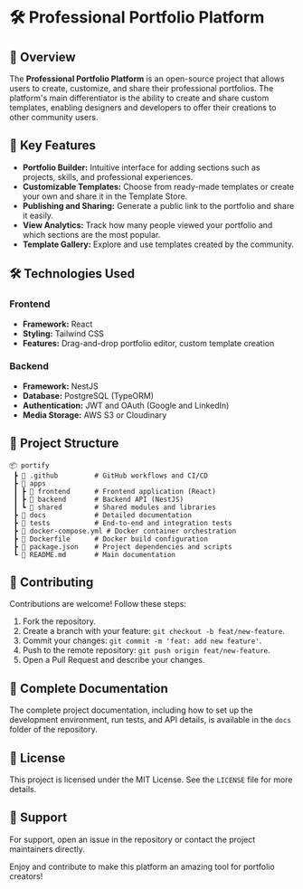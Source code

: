 # 🛠️ Professional Portfolio Platform

## 📖 Overview
The **Professional Portfolio Platform** is an open-source project that allows users to create, customize, and share their professional portfolios. The platform's main differentiator is the ability to create and share custom templates, enabling designers and developers to offer their creations to other community users.

## 🚀 Key Features
- **Portfolio Builder:** Intuitive interface for adding sections such as projects, skills, and professional experiences.
- **Customizable Templates:** Choose from ready-made templates or create your own and share it in the Template Store.
- **Publishing and Sharing:** Generate a public link to the portfolio and share it easily.
- **View Analytics:** Track how many people viewed your portfolio and which sections are the most popular.
- **Template Gallery:** Explore and use templates created by the community.

## 🛠️ Technologies Used
### **Frontend**
- **Framework:** React
- **Styling:** Tailwind CSS
- **Features:** Drag-and-drop portfolio editor, custom template creation

### **Backend**
- **Framework:** NestJS
- **Database:** PostgreSQL (TypeORM)
- **Authentication:** JWT and OAuth (Google and LinkedIn)
- **Media Storage:** AWS S3 or Cloudinary

## 📂 Project Structure
```
📦 portify
 ┣ 📂 .github         # GitHub workflows and CI/CD
 ┣ 📂 apps
 ┃ ┣ 📂 frontend      # Frontend application (React)
 ┃ ┣ 📂 backend       # Backend API (NestJS)
 ┃ ┗ 📂 shared        # Shared modules and libraries
 ┣ 📂 docs            # Detailed documentation
 ┣ 📂 tests           # End-to-end and integration tests
 ┣ 📜 docker-compose.yml # Docker container orchestration
 ┣ 📜 Dockerfile      # Docker build configuration
 ┣ 📜 package.json    # Project dependencies and scripts
 ┗ 📜 README.md       # Main documentation
```

## 🧠 Contributing
Contributions are welcome! Follow these steps:
1. Fork the repository.
2. Create a branch with your feature: `git checkout -b feat/new-feature`.
3. Commit your changes: `git commit -m 'feat: add new feature'`.
4. Push to the remote repository: `git push origin feat/new-feature`.
5. Open a Pull Request and describe your changes.

## 📝 Complete Documentation
The complete project documentation, including how to set up the development environment, run tests, and API details, is available in the `docs` folder of the repository.

## 📄 License
This project is licensed under the MIT License. See the `LICENSE` file for more details.

## 💬 Support
For support, open an issue in the repository or contact the project maintainers directly.

Enjoy and contribute to make this platform an amazing tool for portfolio creators!

